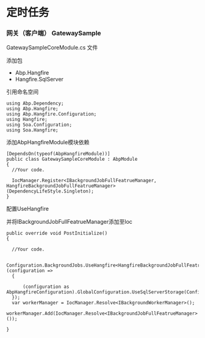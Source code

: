 # 定时任务
### 网关（客户端） GatewaySample

GatewaySampleCoreModule.cs 文件

添加包
* Abp.Hangfire 
* Hangfire.SqlServer



引用命名空间

```
using Abp.Dependency;
using Abp.Hangfire;
using Abp.Hangfire.Configuration;
using Hangfire;
using Soa.Configuration;
using Soa.Hangfire;
```
添加AbpHangfireModule模块依赖
```
[DependsOn(typeof(AbpHangfireModule))]
public class GatewaySampleCoreModule : AbpModule
{
  //Your code.

  IocManager.Register<IBackgroundJobFullFeatrueManager, HangfireBackgroundJobFullFeatrueManager>(DependencyLifeStyle.Singleton);
}

```

配置UseHangfire

并将IBackgroundJobFullFeatrueManager添加至Ioc
```
public override void PostInitialize()
{

  //Your code.

  Configuration.BackgroundJobs.UseHangfire<HangfireBackgroundJobFullFeatrueManager>(configuration =>
  {

      (configuration as AbpHangfireConfiguration).GlobalConfiguration.UseSqlServerStorage(Configuration.DefaultNameOrConnectionString);
  });
  var workerManager = IocManager.Resolve<IBackgroundWorkerManager>();
  workerManager.Add(IocManager.Resolve<IBackgroundJobFullFeatrueManager>());

}
```
